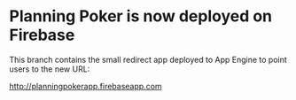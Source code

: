Planning Poker is now deployed on Firebase
==========================================

This branch contains the small redirect app deployed to App Engine to point
users to the new URL:

http://planningpokerapp.firebaseapp.com
